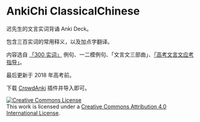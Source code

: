 # AnkiChi ClassicalChinese

迟先生的文言实词背诵 Anki Deck。

包含三百实词的常用释义，以及加点字翻译。

内容选自 [「300 实词」](https://detail.tmall.com/item.htm?id=562719945310&spm=a1z09.2.0.0.1bec2e8dLJXsUv&_u=l2frb8vp5d27) 例句、一二模例句、「文言文三部曲」、[「高考文言文应考指导」](https://detail.tmall.com/item.htm?id=524292479705&spm=a1z09.2.0.0.1bec2e8dLJXsUv&_u=l2frb8vpc1c1)。

最后更新于 2018 年高考前。

下载 [CrowdAnki](https://ankiweb.net/shared/info/1788670778) 插件并导入即可。

<a rel="license" href="http://creativecommons.org/licenses/by/4.0/"><img alt="Creative Commons License" style="border-width:0" src="https://i.creativecommons.org/l/by/4.0/88x31.png" /></a><br />This work is licensed under a <a rel="license" href="http://creativecommons.org/licenses/by/4.0/">Creative Commons Attribution 4.0 International License</a>.
